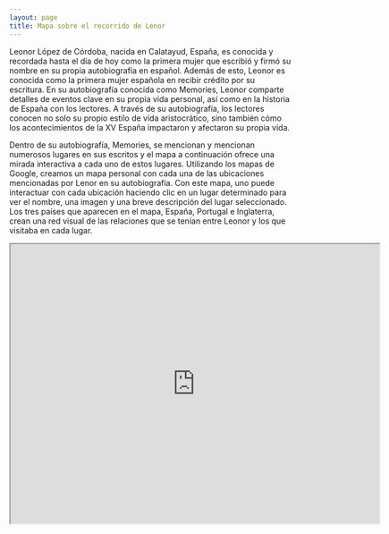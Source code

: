 ```yaml
---
layout: page
title: Mapa sobre el recorrido de Lenor
---
```


Leonor López de Córdoba, nacida en Calatayud, España, es conocida y recordada hasta el día de hoy como la primera mujer que escribió y firmó su nombre en su propia autobiografía en español. Además de esto, Leonor es conocida como la primera mujer española en recibir crédito por su escritura. En su autobiografía conocida como Memories, Leonor comparte detalles de eventos clave en su propia vida personal, así como en la historia de España con los lectores. A través de su autobiografía, los lectores conocen no solo su propio estilo de vida aristocrático, sino también cómo los acontecimientos de la XV España impactaron y afectaron su propia vida.

Dentro de su autobiografía, Memories, se mencionan y mencionan numerosos lugares en sus escritos y el mapa a continuación ofrece una mirada interactiva a cada uno de estos lugares. Utilizando los mapas de Google, creamos un mapa personal con cada una de las ubicaciones mencionadas por Lenor en su autobiografía. Con este mapa, uno puede interactuar con cada ubicación haciendo clic en un lugar determinado para ver el nombre, una imagen y una breve descripción del lugar seleccionado. Los tres países que aparecen en el mapa, España, Portugal e Inglaterra, crean una red visual de las relaciones que se tenían entre Leonor y los que visitaba en cada lugar.

<iframe src="https://www.google.com/maps/d/u/0/embed?mid=1IexcmbUepsO-s7byWvxxX49XTAGufTxQ" width="660" height="500"></iframe>

